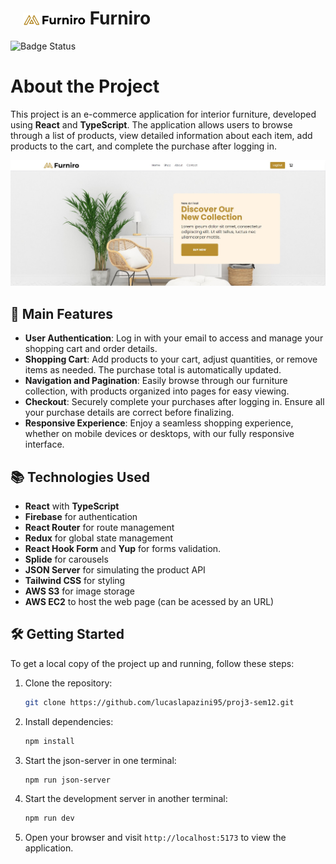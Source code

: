 # <img src="src/assets/demo-logo.jpg" alt="Logotype" style="margin-left: 20px; vertical-align: middle; width: 100px" /> Furniro

![Badge Status](http://img.shields.io/static/v1?label=STATUS&message=FINISH&color=GREEN&style=for-the-badge)

# About the Project

This project is an e-commerce application for interior furniture, developed using **React** and **TypeScript**. The application allows users to browse through a list of products, view detailed information about each item, add products to the cart, and complete the purchase after logging in.

<img src="src/assets/demo.jpg" alt="demo"/>

## 📲 Main Features

- **User Authentication**: Log in with your email to access and manage your shopping cart and order details.
- **Shopping Cart**: Add products to your cart, adjust quantities, or remove items as needed. The purchase total is automatically updated.
- **Navigation and Pagination**: Easily browse through our furniture collection, with products organized into pages for easy viewing.
- **Checkout**: Securely complete your purchases after logging in. Ensure all your purchase details are correct before finalizing.
- **Responsive Experience**: Enjoy a seamless shopping experience, whether on mobile devices or desktops, with our fully responsive interface.

## 📚 Technologies Used

- **React** with **TypeScript**
- **Firebase** for authentication
- **React Router** for route management
- **Redux** for global state management
- **React Hook Form** and **Yup** for forms validation.
- **Splide** for carousels
- **JSON Server** for simulating the product API
- **Tailwind CSS** for styling
- **AWS S3** for image storage
- **AWS EC2** to host the web page (can be acessed by an URL)

## 🛠️ Getting Started

To get a local copy of the project up and running, follow these steps:

1. Clone the repository:

   ```bash
   git clone https://github.com/lucaslapazini95/proj3-sem12.git
   ```

2. Install dependencies:

   ```bash
   npm install
   ```

3. Start the json-server in one terminal:

   ```bash
   npm run json-server
   ```

4. Start the development server in another terminal:

   ```bash
   npm run dev
   ```

5. Open your browser and visit `http://localhost:5173` to view the application.
